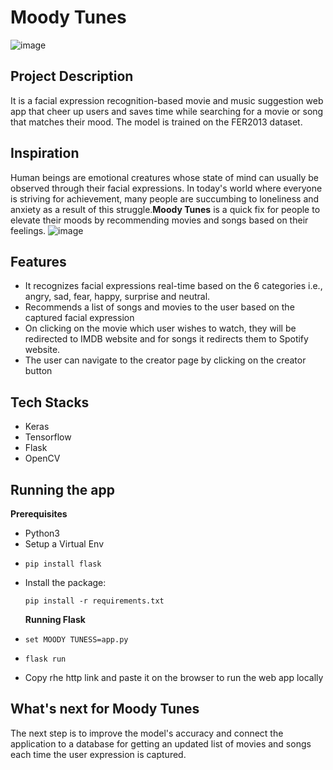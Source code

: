 # Moody Tunes
![image](https://github.com/dikshapranjali/Moody-Tuness/blob/main/MOODY%20TUNES.jpg) 
## Project Description
It is a facial expression recognition-based movie and music suggestion web app that cheer up users and saves time while searching for a movie or song that matches their mood. The model is trained on the FER2013 dataset.
## Inspiration
Human beings are emotional creatures whose state of mind can usually be observed through their facial expressions. In today's world where everyone is striving for achievement, many people are succumbing to loneliness and anxiety as a result of this struggle.**Moody Tunes** is a quick fix for people to elevate their moods by recommending movies and songs based on their feelings.
![image](https://github.com/dikshapranjali/Moody-Tuness/blob/main/flow.jpg) 
## Features
- It recognizes facial expressions real-time based on the 6 categories i.e., angry, sad, fear, happy, surprise and neutral.
- Recommends a list of songs and movies to the user based on the captured facial expression
- On clicking on the movie which user wishes to watch, they will be redirected to IMDB website and for songs it redirects them to Spotify website.
- The user can navigate to the creator page by clicking on the creator button 
## Tech Stacks
- Keras
- Tensorflow
- Flask
- OpenCV
## Running the app
**Prerequisites**
- Python3
- Setup a Virtual Env
- 
  ```
  pip install flask
  ```
- Install the package:
  ```
  pip install -r requirements.txt
  ```
  **Running Flask**
- ```
  set MOODY TUNESS=app.py
  ```
- 
  ```
  flask run
  ```
- Copy rhe http link and paste it on the browser to run the web app locally
## What's next for **Moody Tunes**
The next step is to improve the model's accuracy and connect the application to a database for getting an updated list of movies and songs each time the user expression is captured.
